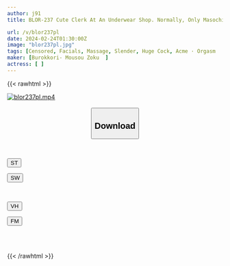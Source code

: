 ```yaml
---
author: j91
title: BLOR-237 Cute Clerk At An Underwear Shop. Normally, Only Masochistic Men Come By, But She Really Wants To Be Blamed... She Is Tortured By Her Unbelievable Penis And Falls Into A Super Masochistic Orgasm.

url: /v/blor237pl
date: 2024-02-24T01:30:00Z
image: "blor237pl.jpg"
tags: [Censored, Facials, Massage, Slender, Huge Cock, Acme · Orgasm	]
maker: [Burokkori- Mousou Zoku  ]
actress: [ ]
---
```



{{< rawhtml >}}

<div class="video" data-videoid="lrpY8RbMWWS7Kb4">
    <a href="javascript:;">
        <img src="/v/blor237pl/blor237pl.jpg" width="WIDTH" height="HEIGHT" alt="blor237pl.mp4" loading="lazy">
    </a>
</div>

<script type="text/javascript" src="https://j91.asia/asset/on-demand-st.js"></script>

<br>
  <link rel="stylesheet" href="https://j91.asia/asset/bs5.css">
  
  <center>
  <button class="btn btn-primary" type="button" data-bs-toggle="collapse" data-bs-target=".multi-collapse" aria-expanded="false" aria-controls="multiCollapseExample1 multiCollapseExample2"><h2>Download</h2></button></center>
</p>
<div class="row">
  <div class="col">
    <div class="collapse multi-collapse" id="multiCollapseExample1">
      <div class="card card-body">
	      	      <br>
<div class="buttons">  
<p><a href="https://streamtape.to/v/lrpY8RbMWWS7Kb4" target="_blank"><button class="btn-hover color-3"><i class="fa fa-download"></i> ST</button></a></p>
<p><a href="https://cdnwish.com/wdcfunz33wvb" target="_blank"><button class="btn-hover color-2"><i class="fa fa-download"></i> SW</button></a></p></div>
    </div>
  </div>
</div>
  <div class="col">
    <div class="collapse multi-collapse" id="multiCollapseExample2">
      <div class="card card-body">
	      <br>
<div class="buttons">
<p><a href="javascript:;"><button class="btn-hover color-9"><i class="fa fa-download"></i> VH</button></a></p>
<p><a href="javascript:;"><button class="btn-hover color-8"><i class="fa fa-download"></i> FM</button></a></p></div>
<br><br>
      </div>
    </div>
  </div>
</div>

{{< /rawhtml >}}